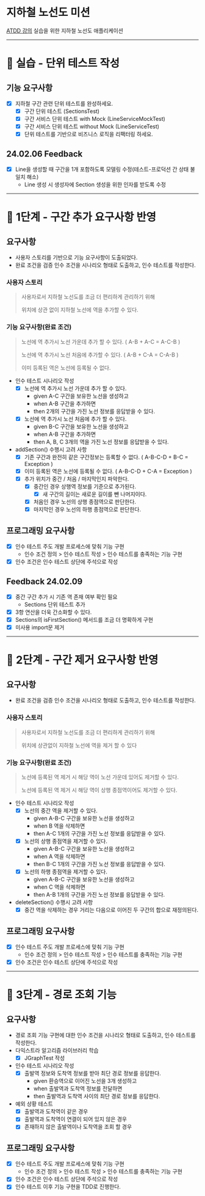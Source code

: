 # 지하철 노선도 미션
[ATDD 강의](https://edu.nextstep.camp/c/R89PYi5H) 실습을 위한 지하철 노선도 애플리케이션

---
# 🚀 실습 - 단위 테스트 작성

## 기능 요구사항
- [x] 지하철 구간 관련 단위 테스트를 완성하세요.
  - [x] 구간 단위 테스트 (SectionsTest)
  - [x] 구간 서비스 단위 테스트 with Mock (LineServiceMockTest)
  - [x] 구간 서비스 단위 테스트 without Mock (LineServiceTest)
  - [x] 단위 테스트를 기반으로 비즈니스 로직을 리팩터링 하세요.

## 24.02.06 Feedback
- [x] Line을 생성할 때 구간을 1개 포함하도록 모델링 수정(테스트-프로덕션 간 상태 불일치 해소)
  - Line 생성 시 생성자에 Section 생성을 위한 인자를 받도록 수정

---
# 🚀 1단계 - 구간 추가 요구사항 반영

## 요구사항
- 사용자 스토리를 기반으로 기능 요구사항이 도출되었다.
- 완료 조건을 검증 인수 조건을 시나리오 형태로 도출하고, 인수 테스트를 작성한다.
### 사용자 스토리
> 사용자로서 지하철 노선도를 조금 더 편리하게 관리하기 위해
> 
> 위치에 상관 없이 지하철 노선에 역을 추가할 수 있다.
### 기능 요구사항(완료 조건)
> 노선에 역 추가시 노선 가운데 추가 할 수 있다. ( A-B + A-C = A-C-B )
> 
> 노선에 역 추가시 노선 처음에 추가할 수 있다. ( A-B + C-A = C-A-B )
> 
> 이미 등록된 역은 노선에 등록될 수 없다.
- 인수 테스트 시나리오 작성
  - [x] 노선에 역 추가시 노선 가운데 추가 할 수 있다.
    - given A-C 구간을 보유한 노선을 생성하고
    - when A-B 구간을 추가하면
    - then 2개의 구간을 가진 노선 정보를 응답받을 수 있다.
  - [x] 노선에 역 추가시 노선 처음에 추가 할 수 있다.
    - given B-C 구간을 보유한 노선을 생성하고
    - when A-B 구간을 추가하면
    - then A, B, C 3개의 역을 가진 노선 정보를 응답받을 수 있다.

- addSection() 수행시 고려 사항
  - [x] 기존 구간과 완전히 같은 구간정보는 등록할 수 없다. ( A-B-C-D + B-C = Exception )
  - [x] 이미 등록된 역은 노선에 등록될 수 없다.  ( A-B-C-D + C-A = Exception )
  - [x] 추가 위치가 중간 / 처음 / 마지막인지 파악한다.
    - [x] 중간인 경우 상행역 정보를 기준으로 추가된다.
      - [x] 새 구간의 길이는 새로운 길이를 뺀 나머지이다.
    - [x] 처음인 경우 노선의 상행 종점역으로 판단한다.
    - [x] 마지막인 경우 노선의 하행 종점역으로 판단한다.
## 프로그래밍 요구사항
- [x] 인수 테스트 주도 개발 프로세스에 맞춰 기능 구현
  - 인수 조건 정의 > 인수 테스트 작성 > 인수 테스트를 충족하는 기능 구현
- [x] 인수 조건은 인수 테스트 상단에 주석으로 작성

## Feedback 24.02.09
- [x] 중간 구간 추가 시 기존 역 존재 여부 확인 필요
  - Sections 단위 테스트 추가
- [x] 3항 연산을 더욱 간소화할 수 있다.
- [x] Sections의 isFirstSection() 메서드를 조금 더 명확하게 구현
- [x] 미사용 import문 제거

---
# 🚀 2단계 - 구간 제거 요구사항 반영

## 요구사항
- 완료 조건을 검증 인수 조건을 시나리오 형태로 도출하고, 인수 테스트를 작성한다.
### 사용자 스토리
> 사용자로서 지하철 노선도를 조금 더 편리하게 관리하기 위해
>
> 위치에 상관없이 지하철 노선에 역을 제거 할 수 있다
### 기능 요구사항(완료 조건)
> 노선에 등록된 역 제거 시 해당 역이 노선 가운데 있어도 제거할 수 있다.
> 
> 노선에 등록된 역 제거 시 해당 역이 상행 종점역이어도 제거할 수 있다.
- 인수 테스트 시나리오 작성
  - [x] 노선의 중간 역을 제거할 수 있다.
    - given A-B-C 구간을 보유한 노선을 생성하고
    - when B 역을 삭제하면
    - then A-C 1개의 구간을 가진 노선 정보를 응답받을 수 있다.
  - [x] 노선의 상행 종점역을 제거할 수 있다.
    - given A-B-C 구간을 보유한 노선을 생성하고
    - when A 역을 삭제하면
    - then B-C 1개의 구간을 가진 노선 정보를 응답받을 수 있다.
  - [x] 노선의 하행 종점역을 제거할 수 있다.
    - given A-B-C 구간을 보유한 노선을 생성하고
    - when C 역을 삭제하면
    - then A-B 1개의 구간을 가진 노선 정보를 응답받을 수 있다.
- deleteSection() 수행시 고려 사항
  - [x] 중간 역을 삭제하는 경우 거리는 다음으로 이어진 두 구간의 합으로 재정의된다.

## 프로그래밍 요구사항
- [x] 인수 테스트 주도 개발 프로세스에 맞춰 기능 구현
  - 인수 조건 정의 > 인수 테스트 작성 > 인수 테스트를 충족하는 기능 구현
- [x] 인수 조건은 인수 테스트 상단에 주석으로 작성

---
# 🚀 3단계 - 경로 조회 기능

## 요구사항
- 경로 조회 기능 구현에 대한 인수 조건을 시나리오 형태로 도출하고, 인수 테스트를 작성한다.
- 다익스트라 알고리즘 라이브러리 학습
  - [x] JGraphTest 작성
- 인수 테스트 시나리오 작성
  - [x] 출발역 정보와 도착역 정보를 받아 최단 경로 정보를 응답한다.
    - given 환승역으로 이어진 노선을 3개 생성하고
    - when 출발역과 도착역 정보를 전달하면
    - then 출발역과 도착역 사이의 최단 경로 정보를 응답한다.
- 예외 상황 테스트
  - [x] 출발역과 도착역이 같은 경우
  - [x] 출발역과 도착역이 연결이 되어 있지 않은 경우
  - [x] 존재하지 않은 출발역이나 도착역을 조회 할 경우
## 프로그래밍 요구사항
- [x] 인수 테스트 주도 개발 프로세스에 맞춰 기능 구현
  - 인수 조건 정의 > 인수 테스트 작성 > 인수 테스트를 충족하는 기능 구현
- [x] 인수 조건은 인수 테스트 상단에 주석으로 작성
- [x] 인수 테스트 이후 기능 구현을 TDD로 진행한다.

